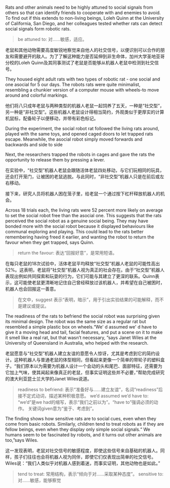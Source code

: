 Rats and other animals need to be highly attuned to social signals from others so that can identify friends to cooperate with and enemies to avoid. To find out if this extends to non-living beings, Loleh Quinn at the University of California, San Diego, and her colleagues tested whether rats can detect social signals form robotic rats.

> be attuned to: 对……敏感，适应。

老鼠和其他动物需要高度敏锐地察觉来自他人的社交信号，以便识别可以合作的朋友和需要避开的敌人。为了了解这种能力是否延伸到非生命体，加州大学圣地亚哥分校的Loleh Quinn及其同事测试了老鼠是否能够从机器人老鼠中检测到社交信号。

They housed eight adult rats with two types of robotic rat - one social and one asocial for 5 our days. The robots rats were quite minimalist, resembling a chunkier version of a computer mouse with wheels-to move around and colorful markings.

他们将八只成年老鼠与两种类型的机器人老鼠一起饲养了五天，一种是“社交型”，另一种是“非社交型”。这些机器人老鼠设计得相当简约，外观类似于更厚实的计算机鼠标，配备轮子以便移动，并带有彩色标记。

During the experiment, the social robot rat followed the living rats around, played with the same toys, and opened caged doors to let trapped rats escape. Meanwhile, the asocial robot simply moved forwards and backwards and side to side

Next, the researchers trapped the robots in cages and gave the rats the opportunity to release them by pressing a lever.

在实验中，“社交型”机器人老鼠会跟随活体老鼠四处移动，与它们玩相同的玩具，还会打开笼门，让被困的老鼠逃脱。与此同时，“非社交型”机器人只是在前后或左右移动。

接下来，研究人员将机器人困在笼子里，给老鼠一个通过按下杠杆释放机器人的机会。

Across 18 trials each, the living rats were 52 percent more likely on average to set the social robot free than the asocial one. This suggests that the rats perceived the social robot as a genuine social being. They may have bonded more with the social robot because it displayed behaviours like communal exploring and playing. This could lead to the rats better remembering having freed it earlier, and wanting the robot to return the favour when they get trapped, says Quinn.

> return the favour: 表达“回报好意”，是常用短语。

在每只老鼠的18次试验中，活体老鼠平均释放“社交型”机器人老鼠的可能性高出52%。这表明，老鼠将“社交型”机器人视为真正的社会存在。由于“社交型”机器人表现出例如共同探索和玩耍的行为，它们可能与其建立了更深的联系。Quinn表示，这可能使老鼠更清晰地记住自己曾经释放过该机器人，并希望在自己被困时，机器人也会回报这一善意。

> 在文中，suggest 表示“表明，暗示”，用于引出实验结果的可能解释，而不是建议或提议。

The readiness of the rats to befriend the social robot was surprising given its minimal design. The robot was the same size as a regular rat but resembled a simple plastic box on wheels.“We' d assumed we' d have to give it a moving head and tail, facial features, and put a scene on it to make it smell like a real rat, but that wasn’t necessary, ”says Janet Wiles at the University of Queensland in Australia, who helped with the research.

老鼠愿意与“社交型”机器人建立友谊的意愿令人惊讶，尤其是考虑到它的简约设计。这种机器人与普通老鼠的体型相同，但看起来更像一个简单的带轮子的塑料盒子。“我们原本以为需要为机器人设计一个会动的头和尾巴、面部特征，还需要为它加上气味，使其闻起来像真正的老鼠，但事实证明这些并不必要，”帮助完成研究的澳大利亚昆士兰大学的Janet Wiles说道。

> readiness to befriend: 表示“准备好与……建立友谊”，名词“readiness”后接不定式动词，描述某种积极意愿。
> we’d assumed we’d have to: “we’d”是we had的缩写，表示“我们之前以为”。“have to”强调必须的动作。
> 关键词given意为“鉴于、考虑到”。

The finding shows how sensitive rats are to social cues, even when they come from basic robots. Similarly, children tend to treat robots as if they are fellow beings, even when they display only simple social signals.“ We humans seem to be fascinated by robots, and it turns out other animals are too,”says Wiles.

这一发现表明，老鼠对社交信号的敏感程度，即使这些信号来自基础的机器人。同样，孩子们往往也会将机器人视为同伴，即使它们仅表现出简单的社交信号。Wiles说：“我们人类似乎对机器人感到着迷，而事实证明，其他动物也是如此。”

> tend to treat: 常用结构，表示“倾向于对……采取某种态度”。
> sensitive to: 对……敏感，能够察觉


